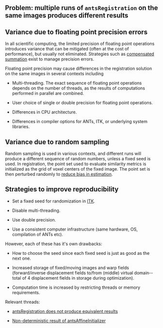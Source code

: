 ## __Problem:__  multiple runs of ``antsRegistration`` on the same images produces different results

## Variance due to floating point precision errors

In all scientific computing, the limited precision of floating point operations introduces variance that can be mitigated (often at the cost of performance), but usually not eliminated. Strategies such as [compensated summation](https://en.wikipedia.org/wiki/Kahan_summation_algorithm) exist to manage precision errors.  

Floating point precision may cause differences in the registration solution on the same images in several contexts including

* Multi-threading. The exact sequence of floating point operations depends on the number of threads, as the results of computations performed in parallel are combined.

* User choice of single or double precision for floating point operations.

* Differences in CPU architecture.

* Differences in compiler options for ANTs, ITK, or underlying system libraries.


## Variance due to random sampling

Random sampling is used in various contexts, and different runs will produce a different sequence of random numbers, unless a fixed seed is used. In registration, the point set used to evaluate similarity metrics is initialized as the grid of voxel centers of the fixed image. The point set is then perturbed randomly to [reduce bias in estimation](http://bigwww.epfl.ch/preprints/thevenaz0602p.pdf).


## Strategies to improve reproducibility

* Set a fixed seed for randomization in [ITK](https://github.com/InsightSoftwareConsortium/ITK/blob/8a2a15f41218c925c0a89119e09419d48f83eb22/Modules/Registration/RegistrationMethodsv4/include/itkImageRegistrationMethodv4.hxx#L940-L949).

* Disable multi-threading.

* Use double precision.

* Use a consistent computer infrastructure (same hardware, OS, compilation of ANTs etc).

However, each of these has it's own drawbacks:

* How to choose the seed since each fixed seed is just as good as the next one.

* Increased storage of fixed/moving images and warp fields (forward/inverse displacement fields to/from (middle) virtual domain--total of 4 displacement fields in storage during optimization).

* Computation time is increased by restricting threads or memory requirements.


Relevant threads:

* [antsRegistration does not produce equivalent results](https://github.com/ANTsX/ANTsR/issues/210#issuecomment-377511054)

* [Non-deterministic result of antsAffineInitializer](https://github.com/ANTsX/ANTs/issues/444)